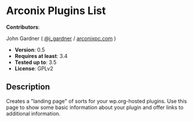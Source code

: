 # Arconix Plugins List

**Contributors**:

John Gardner ( [@j_gardner](http://twitter.com/j_gardner ) / [arconixpc.com](http://arconixpc.com/) )

* **Version**: 0.5
* **Requires at least**: 3.4
* **Tested up to**: 3.5
* **License**: GPLv2

## Description

Creates a "landing page" of sorts for your wp.org-hosted plugins. Use this page to show some basic information about your plugin and offer links to additional information.
